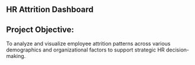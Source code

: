 ## HR Attrition Dashboard

## Project Objective: 
To analyze and visualize employee attrition patterns across various demographics and organizational factors to support strategic HR decision-making.
